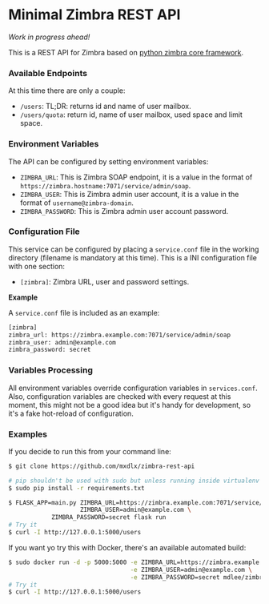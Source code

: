 # Minimal Zimbra REST API
_Work in progress ahead!_

This is a REST API for Zimbra based on [python zimbra core framework](https://github.com/Zimbra-Community/python-zimbra).

### Available Endpoints
At this time there are only a couple:

* `/users`: TL;DR: returns id and name of user mailbox.
* `/users/quota`: return id, name of user mailbox, used space and limit space.

### Environment Variables
The API can be configured by setting environment variables:

* `ZIMBRA_URL`: This is Zimbra SOAP endpoint, it is a value in the format of `https://zimbra.hostname:7071/service/admin/soap`.
* `ZIMBRA_USER`: This is Zimbra admin user account, it is a value in the format of `username@zimbra-domain`.
* `ZIMBRA_PASSWORD`: This is Zimbra admin user account password.

### Configuration File
This service can be configured by placing a `service.conf` file in the working directory (filename is mandatory at this time). This is a INI configuration file with one section:

* `[zimbra]`: Zimbra URL, user and password settings.

**Example**

A `service.conf` file is included as an example:

```bash
[zimbra]
zimbra_url: https://zimbra.example.com:7071/service/admin/soap
zimbra_user: admin@example.com
zimbra_password: secret
```

### Variables Processing
All environment variables override configuration variables in `services.conf`. Also, configuration variables are checked with every request at this moment, this might not be a good idea but it's handy for development, so it's a fake hot-reload of configuration.

### Examples
If you decide to run this from your command line:

```bash
$ git clone https://github.com/mxdlx/zimbra-rest-api

# pip shouldn't be used with sudo but unless running inside virtualenv it's possible you'll need to install dependencies at a system-wide level
$ sudo pip install -r requirements.txt

$ FLASK_APP=main.py ZIMBRA_URL=https://zimbra.example.com:7071/service/admin/soap \
                    ZIMBRA_USER=admin@example.com \
		    ZIMBRA_PASSWORD=secret flask run
# Try it
$ curl -I http://127.0.0.1:5000/users
```

If you want yo try this with Docker, there's an available automated build:

```bash
$ sudo docker run -d -p 5000:5000 -e ZIMBRA_URL=https://zimbra.example.com:7071/service/admin/soap \
                                  -e ZIMBRA_USER=admin@example.com \
                                  -e ZIMBRA_PASSWORD=secret mdlee/zimbra-rest-api
# Try it
$ curl -I http://127.0.0.1:5000/users
```
